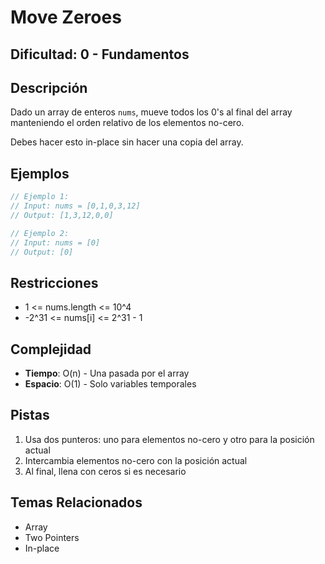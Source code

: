 # Move Zeroes

## Dificultad: 0 - Fundamentos

## Descripción
Dado un array de enteros `nums`, mueve todos los 0's al final del array manteniendo el orden relativo de los elementos no-cero.

Debes hacer esto in-place sin hacer una copia del array.

## Ejemplos
```javascript
// Ejemplo 1:
// Input: nums = [0,1,0,3,12]
// Output: [1,3,12,0,0]

// Ejemplo 2:
// Input: nums = [0]
// Output: [0]
```

## Restricciones
- 1 <= nums.length <= 10^4
- -2^31 <= nums[i] <= 2^31 - 1

## Complejidad
- **Tiempo**: O(n) - Una pasada por el array
- **Espacio**: O(1) - Solo variables temporales

## Pistas
1. Usa dos punteros: uno para elementos no-cero y otro para la posición actual
2. Intercambia elementos no-cero con la posición actual
3. Al final, llena con ceros si es necesario

## Temas Relacionados
- Array
- Two Pointers
- In-place
